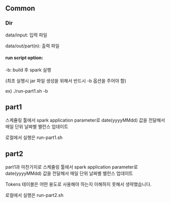 ## Common

### Dir
data/input: 입력 파일

data/out/part(n): 출력 파일


#### run script option:

-b: build 후 spark 실행

(최초 실행시 jar 파일 생성을 위해서 반드시 -b 옵션을 주어야 함) 

ex) ./run-part1.sh -b



## part1
스케쥴링 툴에서 spark application parameter로 date(yyyyMMdd) 값을 전달해서 매일 단위 날짜별 밸런스 업데이트

로컬에서 실행은 run-part1.sh  


## part2
part1과 마찬가지로 스케쥴링 툴에서 spark application parameter로 date(yyyyMMdd) 값을 전달해서 매일 단위 날짜별 밸런스 업데이트

Tokens 테이블은 어떤 용도로 사용해야 하는지 이해하지 못해서 생략했습니다.

로컬에서 실행은 run-part2.sh  



